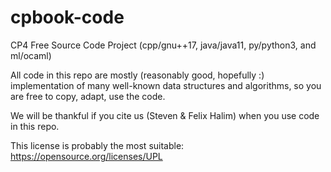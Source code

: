 # cpbook-code
CP4 Free Source Code Project (cpp/gnu++17, java/java11, py/python3, and ml/ocaml)

All code in this repo are mostly (reasonably good, hopefully :) implementation of many well-known data structures and algorithms,
so you are free to copy, adapt, use the code.

We will be thankful if you cite us (Steven & Felix Halim) when you use code in this repo.

This license is probably the most suitable: https://opensource.org/licenses/UPL
